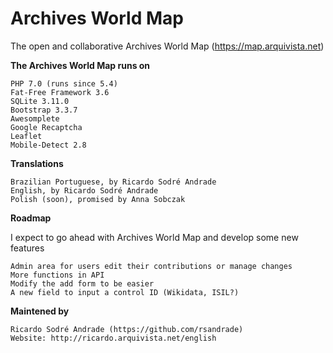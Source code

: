 # Archives World Map
The open and collaborative Archives World Map (https://map.arquivista.net)

**The Archives World Map runs on**

    PHP 7.0 (runs since 5.4)
    Fat-Free Framework 3.6
    SQLite 3.11.0
    Bootstrap 3.3.7
    Awesomplete
    Google Recaptcha
    Leaflet
    Mobile-Detect 2.8

**Translations**

    Brazilian Portuguese, by Ricardo Sodré Andrade
    English, by Ricardo Sodré Andrade
    Polish (soon), promised by Anna Sobczak

**Roadmap**

I expect to go ahead with Archives World Map and develop some new features

    Admin area for users edit their contributions or manage changes
    More functions in API
    Modify the add form to be easier
    A new field to input a control ID (Wikidata, ISIL?)

**Maintened by**

    Ricardo Sodré Andrade (https://github.com/rsandrade)
    Website: http://ricardo.arquivista.net/english
